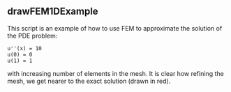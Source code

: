 ## drawFEM1DExample

This script is an example of how to use FEM to approximate the solution of the PDE problem:

    u''(x) = 10
    u(0) = 0
    u(1) = 1

with increasing number of elements in the mesh. It is clear how refining the mesh, we get nearer to the exact solution (drawn in red).

